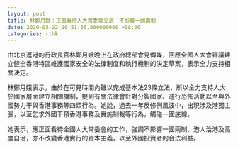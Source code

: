 ```yaml
---
layout: post
title: 林鄭月娥：正面看待人大常委會立法　不影響一國兩制
date: 2020-05-22 20:51:56.000000000 +08:00
categories: rthk
---
```


由北京返港的行政長官林鄭月娥晚上在政府總部會見傳媒，回應全國人大會審議建立健全香港特區維護國家安全的法律制度和執行機制的決定草案，表示全力支持相關決定。

林鄭月娥表示，由於在可見時間內難以完成基本法23條立法，所以全力支持人大於國家層面建立相關機制，提到有關法律會針對分裂國家、進行恐怖活動以至與外國勢力干與香港事務等四類行為。她說，過去一年反修例風波中，出現涉及港獨主張，以至乞求外國干預香港事務及實施制裁等行為，觸碰一國底線。

她表示，應正面看待全國人大常委會的工作，強調不影響一國兩制、港人治港及高度自治，亦不改變香港實行的資本主義，以至外國投資者的合法利益。
